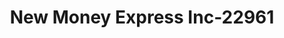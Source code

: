 ---
f_zip-code: 64055
f_state-code: MO
title: New Money Express Inc-22961
f_phone: 816-836-2274
f_city-only: Independence
f_address: 3709 S Noland Rd Independence
f_location-unique-id: '22961'
slug: new-money-express-inc-22961
updated-on: '2024-05-30T13:46:58.046Z'
created-on: '2024-05-30T13:36:59.803Z'
published-on: '2024-05-30T13:54:32.469Z'
f_city-state: cms/city/independence-mo.md
f_company: cms/company/new-money-express-inc.md
f_state: cms/state/missouri.md
layout: '[payday-loan].html'
tags: payday-loan
---